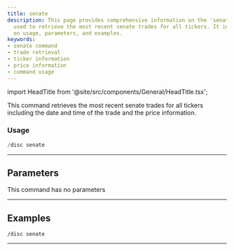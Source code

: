 ```yaml
---
title: senate
description: This page provides comprehensive information on the 'senate' command
  used to retrieve the most recent senate trades for all tickers. It includes details
  on usage, parameters, and examples.
keywords:
- senate command
- trade retrieval
- ticker information
- price information
- command usage
---
```


import HeadTitle from '@site/src/components/General/HeadTitle.tsx';

<HeadTitle title="discovery: senate - Discord Reference | OpenBB Bot Docs" />

This command retrieves the most recent senate trades for all tickers including the date and time of the trade and the price information.

### Usage

```python wordwrap
/disc senate
```

---

## Parameters

This command has no parameters



---

## Examples

```
/disc senate
```
---
